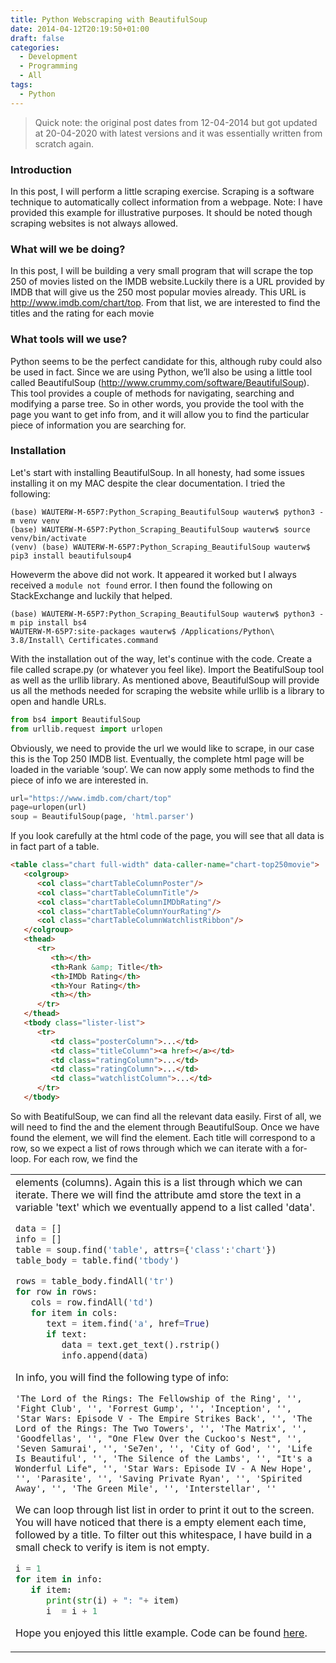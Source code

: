 ```yaml
---
title: Python Webscraping with BeautifulSoup
date: 2014-04-12T20:19:50+01:00
draft: false
categories:
  - Development
  - Programming
  - All
tags:
  - Python
---
```

> Quick note: the original post dates from 12-04-2014 but got updated at 20-04-2020 with latest versions and it was essentially written from scratch again.
### Introduction
In this post, I will perform a little scraping exercise. Scraping is a software technique to automatically collect information from a webpage. Note: I have provided this example for illustrative purposes. It should be noted though scraping websites is not always allowed.

### What will we be doing?

In this post, I will be building a very small program that will scrape the top 250 of movies listed on the IMDB website.Luckily there is a URL provided by IMDB that will give us the 250 most popular movies already. This URL is http://www.imdb.com/chart/top. From that list, we are interested to find the titles and the rating for each movie

### What tools will we use?

Python seems to be the perfect candidate for this, although ruby could also be used in fact. Since we are using Python, we’ll also be using a little tool called BeautifulSoup (http://www.crummy.com/software/BeautifulSoup). This tool provides a couple of methods for navigating, searching and modifying a parse tree. So in other words, you provide the tool with the page you want to get info from, and it will allow you to find the particular piece of information you are searching for.

### Installation

Let's start with installing BeautifulSoup. In all honesty, had some issues installing it on my MAC despite the clear documentation. I tried the following:
```
(base) WAUTERW-M-65P7:Python_Scraping_BeautifulSoup wauterw$ python3 -m venv venv
(base) WAUTERW-M-65P7:Python_Scraping_BeautifulSoup wauterw$ source venv/bin/activate
(venv) (base) WAUTERW-M-65P7:Python_Scraping_BeautifulSoup wauterw$ pip3 install beautifulsoup4
```
Howeverm the above did not work. It appeared it worked but I always received a `module not found` error. I then found the following on StackExchange and luckily that helped.
```
(base) WAUTERW-M-65P7:Python_Scraping_BeautifulSoup wauterw$ python3 -m pip install bs4
WAUTERW-M-65P7:site-packages wauterw$ /Applications/Python\ 3.8/Install\ Certificates.command
``` 
With the installation out of the way, let's continue with the code. Create a file called scrape.py (or whatever you feel like). Import the BeatifulSoup tool as well as the urllib library. As mentioned above, BeautifulSoup will provide us all the methods needed for scraping the website while urllib is a library to open and handle URLs.

```python
from bs4 import BeautifulSoup
from urllib.request import urlopen
```
Obviously, we need to provide the url we would like to scrape, in our case this is the Top 250 IMDB list. Eventually, the complete html page will be loaded in the variable ‘soup’. We can now apply some methods to find the piece of info we are interested in.
```python
url="https://www.imdb.com/chart/top"
page=urlopen(url)
soup = BeautifulSoup(page, 'html.parser')
```
If you look carefully at the html code of the page, you will see that all data is in fact part of a table.
```html
<table class="chart full-width" data-caller-name="chart-top250movie">
   <colgroup>
      <col class="chartTableColumnPoster"/>
      <col class="chartTableColumnTitle"/>
      <col class="chartTableColumnIMDbRating"/>
      <col class="chartTableColumnYourRating"/>
      <col class="chartTableColumnWatchlistRibbon"/>
   </colgroup>
   <thead>
      <tr>
         <th></th>
         <th>Rank &amp; Title</th>
         <th>IMDb Rating</th>
         <th>Your Rating</th>
         <th></th>
      </tr>
   </thead>
   <tbody class="lister-list">
      <tr>
         <td class="posterColumn">...</td>
         <td class="titleColumn"><a href></a></td>
         <td class="ratingColumn">...</td>
         <td class="ratingColumn">...</td>
         <td class="watchlistColumn">...</td>
      </tr>
   </tbody> 
```
So with BeatifulSoup, we can find all the relevant data easily. First of all, we will need to find the <table> and the <tbody> element through BeautifulSoup. Once we have found the <tbody> element, we will find the <tr> element. Each title will correspond to a row, so we expect a list of rows through which we can iterate with a for-loop. For each row, we find the <td> elements (columns). Again this is a list through which we can iterate. There we will find the <a> attribute amd store the text in a variable 'text' which we eventually append to a list called 'data'.
```python
data = []
info = []
table = soup.find('table', attrs={'class':'chart'})
table_body = table.find('tbody')

rows = table_body.findAll('tr')
for row in rows:
   cols = row.findAll('td')
   for item in cols:
      text = item.find('a', href=True)
      if text:
         data = text.get_text().rstrip()
         info.append(data)
```
In info, you will find the following type of info:
```
'The Lord of the Rings: The Fellowship of the Ring', '', 'Fight Club', '', 'Forrest Gump', '', 'Inception', '', 'Star Wars: Episode V - The Empire Strikes Back', '', 'The Lord of the Rings: The Two Towers', '', 'The Matrix', '', 'Goodfellas', '', "One Flew Over the Cuckoo's Nest", '', 'Seven Samurai', '', 'Se7en', '', 'City of God', '', 'Life Is Beautiful', '', 'The Silence of the Lambs', '', "It's a Wonderful Life", '', 'Star Wars: Episode IV - A New Hope', '', 'Parasite', '', 'Saving Private Ryan', '', 'Spirited Away', '', 'The Green Mile', '', 'Interstellar', ''
```
We can loop through list list in order to print it out to the screen. You will have noticed that there is a empty element each time, followed by a title. To filter out this whitespace, I have build in a small check to verify is item is not empty.
```python
i = 1
for item in info:
   if item:
      print(str(i) + ": "+ item)
      i  = i + 1
```
Hope you enjoyed this little example. Code can be found [here](https://github.com/wiwa1978/blog-hugo-netlify-code/tree/master/Python_Scraping_BeautifulSoup).
